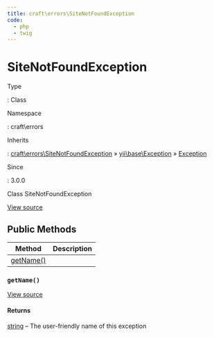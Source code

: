 ```yaml
---
title: craft\errors\SiteNotFoundException
code:
  - php
  - twig
---
```


# SiteNotFoundException

Type

:   Class

Namespace

:   craft\errors

Inherits

:   [craft\errors\SiteNotFoundException](craft-errors-sitenotfoundexception.md) &raquo;
[yii\base\Exception](https://www.yiiframework.com/doc/api/2.0/yii-base-exception) &raquo;
[Exception](http://php.net/class.exception)

Since

:   3.0.0



Class SiteNotFoundException





[View source](https://github.com/craftcms/cms/blob/master/src/errors/SiteNotFoundException.php)






## Public Methods

| Method                                                            | Description
| ----------------------------------------------------------------- | -----------
| [getName()](craft-errors-sitenotfoundexception.md#method-getname) |

### `getName()`










[View source](https://github.com/craftcms/cms/blob/master/src/errors/SiteNotFoundException.php#L23-L26)



#### Returns

[string](http://php.net/language.types.string) – The user-friendly name of this exception










